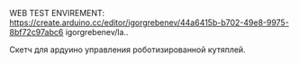 WEB TEST ENVIREMENT: https://create.arduino.cc/editor/igorgrebenev/44a6415b-b702-49e8-9975-8bf72c97abc6
igorgrebenev/la..

Скетч для ардуино управления роботизированной кутяплей.
